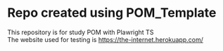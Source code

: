 # Repo created using POM_Template
This repository is for study POM with Plawright TS  
The website used for testing is https://the-internet.herokuapp.com/
